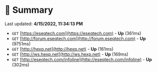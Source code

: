# 📖 Summary
Last updated: **4/15/2022, 11:34:13 PM**

- `GET` [https://eseqtech.com](https://eseqtech.com) - **Up** (361ms)
- `GET` [http://forum.eseqtech.com](http://forum.eseqtech.com) - **Up** (9751ms)
- `GET` [http://hexp.net](http://hexp.net) - **Up** (161ms)
- `GET` [http://ws.hexp.net](http://ws.hexp.net) - **Up** (169ms)
- `GET` [http://eseqtech.com/infoline](http://eseqtech.com/infoline) - **Up** (302ms)
